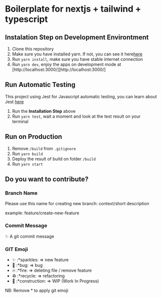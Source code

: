 # Boilerplate for nextjs + tailwind + typescript

## Instalation Step on Development Environtment
1. Clone this repository
2. Make sure you have installed yarn. If not, you can see it here[here](https://yarnpkg.com)
3. Run `yarn install`, make sure you have stable internet connection
4. Run `yarn dev`, enjoy the apps on development mode at [http://localhost:3000/][http://localhost:3000/]

## Run Automatic Testing
This project using Jest for Javascript automatic testing, you can learn about Jest [here](https://jestjs.io/)
1. Run the **Installation Step** above
2. Run `yarn test`, wait a moment and look at the test result on your terminal

## Run on Production
1. Remove `/build` from `.gitignore`
2. Run `yarn build`
3. Deploy the result of build on folder `/build`
4. Run `yarn start`

## Do you want to contribute?
### Branch Name
Please use this name for creating new branch:
context/short description

example:
feature/create-new-feature

### Commit Message
:sparkles: A git commit message

### GIT Emoji
- :sparkles: :*sparkles: => new feature
- :bug: :*bug: => bug
- :fire: :*fire: => deleting file / remove feature
- :recycle: :*recycle: => refactoring
- :construction: :*construction: => WIP (Work In Progress)

NB: Remove * to apply git emoji


